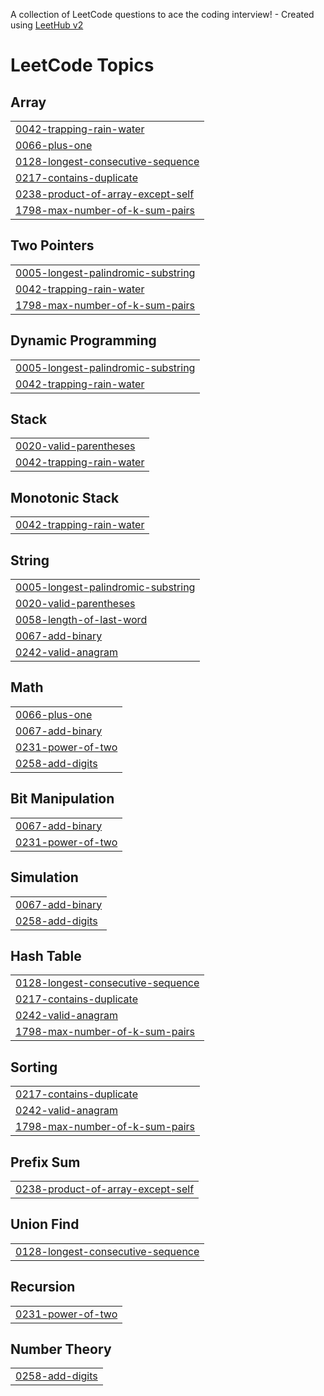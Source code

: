 A collection of LeetCode questions to ace the coding interview! - Created using [LeetHub v2](https://github.com/arunbhardwaj/LeetHub-2.0)
<!---LeetCode Topics Start-->
# LeetCode Topics
## Array
|  |
| ------- |
| [0042-trapping-rain-water](https://github.com/SANGIREDDYRANI928/Leetcode/tree/master/0042-trapping-rain-water) |
| [0066-plus-one](https://github.com/SANGIREDDYRANI928/Leetcode/tree/master/0066-plus-one) |
| [0128-longest-consecutive-sequence](https://github.com/SANGIREDDYRANI928/Leetcode/tree/master/0128-longest-consecutive-sequence) |
| [0217-contains-duplicate](https://github.com/SANGIREDDYRANI928/Leetcode/tree/master/0217-contains-duplicate) |
| [0238-product-of-array-except-self](https://github.com/SANGIREDDYRANI928/Leetcode/tree/master/0238-product-of-array-except-self) |
| [1798-max-number-of-k-sum-pairs](https://github.com/SANGIREDDYRANI928/Leetcode/tree/master/1798-max-number-of-k-sum-pairs) |
## Two Pointers
|  |
| ------- |
| [0005-longest-palindromic-substring](https://github.com/SANGIREDDYRANI928/Leetcode/tree/master/0005-longest-palindromic-substring) |
| [0042-trapping-rain-water](https://github.com/SANGIREDDYRANI928/Leetcode/tree/master/0042-trapping-rain-water) |
| [1798-max-number-of-k-sum-pairs](https://github.com/SANGIREDDYRANI928/Leetcode/tree/master/1798-max-number-of-k-sum-pairs) |
## Dynamic Programming
|  |
| ------- |
| [0005-longest-palindromic-substring](https://github.com/SANGIREDDYRANI928/Leetcode/tree/master/0005-longest-palindromic-substring) |
| [0042-trapping-rain-water](https://github.com/SANGIREDDYRANI928/Leetcode/tree/master/0042-trapping-rain-water) |
## Stack
|  |
| ------- |
| [0020-valid-parentheses](https://github.com/SANGIREDDYRANI928/Leetcode/tree/master/0020-valid-parentheses) |
| [0042-trapping-rain-water](https://github.com/SANGIREDDYRANI928/Leetcode/tree/master/0042-trapping-rain-water) |
## Monotonic Stack
|  |
| ------- |
| [0042-trapping-rain-water](https://github.com/SANGIREDDYRANI928/Leetcode/tree/master/0042-trapping-rain-water) |
## String
|  |
| ------- |
| [0005-longest-palindromic-substring](https://github.com/SANGIREDDYRANI928/Leetcode/tree/master/0005-longest-palindromic-substring) |
| [0020-valid-parentheses](https://github.com/SANGIREDDYRANI928/Leetcode/tree/master/0020-valid-parentheses) |
| [0058-length-of-last-word](https://github.com/SANGIREDDYRANI928/Leetcode/tree/master/0058-length-of-last-word) |
| [0067-add-binary](https://github.com/SANGIREDDYRANI928/Leetcode/tree/master/0067-add-binary) |
| [0242-valid-anagram](https://github.com/SANGIREDDYRANI928/Leetcode/tree/master/0242-valid-anagram) |
## Math
|  |
| ------- |
| [0066-plus-one](https://github.com/SANGIREDDYRANI928/Leetcode/tree/master/0066-plus-one) |
| [0067-add-binary](https://github.com/SANGIREDDYRANI928/Leetcode/tree/master/0067-add-binary) |
| [0231-power-of-two](https://github.com/SANGIREDDYRANI928/Leetcode/tree/master/0231-power-of-two) |
| [0258-add-digits](https://github.com/SANGIREDDYRANI928/Leetcode/tree/master/0258-add-digits) |
## Bit Manipulation
|  |
| ------- |
| [0067-add-binary](https://github.com/SANGIREDDYRANI928/Leetcode/tree/master/0067-add-binary) |
| [0231-power-of-two](https://github.com/SANGIREDDYRANI928/Leetcode/tree/master/0231-power-of-two) |
## Simulation
|  |
| ------- |
| [0067-add-binary](https://github.com/SANGIREDDYRANI928/Leetcode/tree/master/0067-add-binary) |
| [0258-add-digits](https://github.com/SANGIREDDYRANI928/Leetcode/tree/master/0258-add-digits) |
## Hash Table
|  |
| ------- |
| [0128-longest-consecutive-sequence](https://github.com/SANGIREDDYRANI928/Leetcode/tree/master/0128-longest-consecutive-sequence) |
| [0217-contains-duplicate](https://github.com/SANGIREDDYRANI928/Leetcode/tree/master/0217-contains-duplicate) |
| [0242-valid-anagram](https://github.com/SANGIREDDYRANI928/Leetcode/tree/master/0242-valid-anagram) |
| [1798-max-number-of-k-sum-pairs](https://github.com/SANGIREDDYRANI928/Leetcode/tree/master/1798-max-number-of-k-sum-pairs) |
## Sorting
|  |
| ------- |
| [0217-contains-duplicate](https://github.com/SANGIREDDYRANI928/Leetcode/tree/master/0217-contains-duplicate) |
| [0242-valid-anagram](https://github.com/SANGIREDDYRANI928/Leetcode/tree/master/0242-valid-anagram) |
| [1798-max-number-of-k-sum-pairs](https://github.com/SANGIREDDYRANI928/Leetcode/tree/master/1798-max-number-of-k-sum-pairs) |
## Prefix Sum
|  |
| ------- |
| [0238-product-of-array-except-self](https://github.com/SANGIREDDYRANI928/Leetcode/tree/master/0238-product-of-array-except-self) |
## Union Find
|  |
| ------- |
| [0128-longest-consecutive-sequence](https://github.com/SANGIREDDYRANI928/Leetcode/tree/master/0128-longest-consecutive-sequence) |
## Recursion
|  |
| ------- |
| [0231-power-of-two](https://github.com/SANGIREDDYRANI928/Leetcode/tree/master/0231-power-of-two) |
## Number Theory
|  |
| ------- |
| [0258-add-digits](https://github.com/SANGIREDDYRANI928/Leetcode/tree/master/0258-add-digits) |
<!---LeetCode Topics End-->